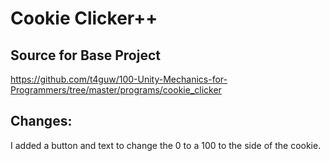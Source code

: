 # Cookie Clicker++

## Source for Base Project
https://github.com/t4guw/100-Unity-Mechanics-for-Programmers/tree/master/programs/cookie_clicker

## Changes:
I added a button and text to change the 0 to a 100 to the side of the cookie.
